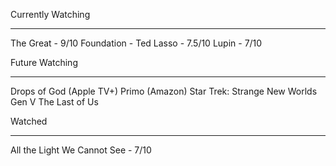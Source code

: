 Currently Watching
___
The Great - 9/10
Foundation - 
Ted Lasso - 7.5/10
Lupin - 7/10

Future Watching
___
Drops of God (Apple TV+)
Primo (Amazon)
Star Trek: Strange New Worlds
Gen V
The Last of Us

Watched
___
All the Light We Cannot See - 7/10